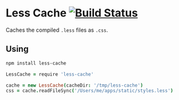 # Less Cache [![Build Status](https://travis-ci.org/atom/less-cache.png)](https://travis-ci.org/atom/less-cache)

Caches the compiled `.less` files as `.css`.

## Using

```sh
npm install less-cache
```

```coffeescript
LessCache = require 'less-cache'

cache = new LessCache(cacheDir: '/tmp/less-cache')
css = cache.readFileSync('/Users/me/apps/static/styles.less')
```
